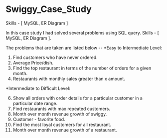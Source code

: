 # Swiggy_Case_Study
Skills - [ MySQL, ER Diagram ] 

In this case study I had solved several problems using SQL query. Skills - [ MySQL, ER Diagram ].     

The problems that are taken are listed below -- 
*Easy to Intermediate Level:

1. Find customers who have never ordered.
2. Average Price/dish.
3. Find the top restaurant in terms of the number of orders for a given month.
4. Restaurants with monthly sales greater than x amount.

   
*Intermediate to Difficult Level:

6.  Show all orders with order details for a particular customer in a particular date range.
7.  Find restaurants with max repeated customers.
8.  Month over month revenue growth of swiggy.
9.  Customer - favorite food.
10. Find the most loyal customers for all restaurant.
11. Month over month revenue growth of a restaurant.
